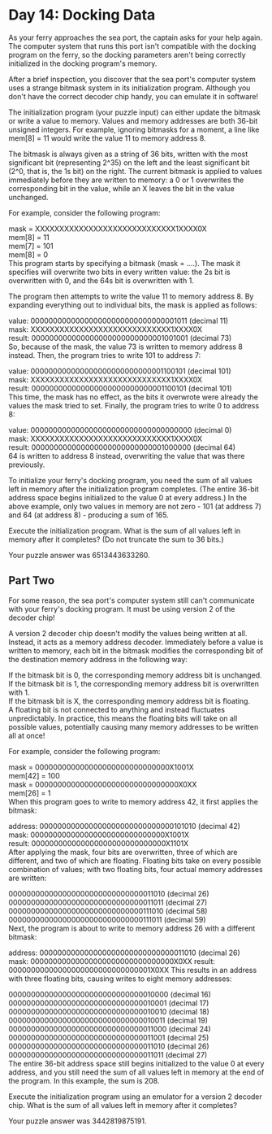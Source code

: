 # Day 14: Docking Data
As your ferry approaches the sea port, the captain asks for your help again. The computer system that runs this port isn't compatible with the docking program on the ferry, so the docking parameters aren't being correctly initialized in the docking program's memory.

After a brief inspection, you discover that the sea port's computer system uses a strange bitmask system in its initialization program. Although you don't have the correct decoder chip handy, you can emulate it in software!

The initialization program (your puzzle input) can either update the bitmask or write a value to memory. Values and memory addresses are both 36-bit unsigned integers. For example, ignoring bitmasks for a moment, a line like mem[8] = 11 would write the value 11 to memory address 8.

The bitmask is always given as a string of 36 bits, written with the most significant bit (representing 2^35) on the left and the least significant bit (2^0, that is, the 1s bit) on the right. The current bitmask is applied to values immediately before they are written to memory: a 0 or 1 overwrites the corresponding bit in the value, while an X leaves the bit in the value unchanged.

For example, consider the following program:

mask = XXXXXXXXXXXXXXXXXXXXXXXXXXXXX1XXXX0X  
mem[8] = 11  
mem[7] = 101  
mem[8] = 0  
This program starts by specifying a bitmask (mask = ....). The mask it specifies will overwrite two bits in every written value: the 2s bit is overwritten with 0, and the 64s bit is overwritten with 1.

The program then attempts to write the value 11 to memory address 8. By expanding everything out to individual bits, the mask is applied as follows:

value:  000000000000000000000000000000001011  (decimal 11)  
mask:   XXXXXXXXXXXXXXXXXXXXXXXXXXXXX1XXXX0X  
result: 000000000000000000000000000001001001  (decimal 73)  
So, because of the mask, the value 73 is written to memory address 8 instead. Then, the program tries to write 101 to address 7:

value:  000000000000000000000000000001100101  (decimal 101)  
mask:   XXXXXXXXXXXXXXXXXXXXXXXXXXXXX1XXXX0X  
result: 000000000000000000000000000001100101  (decimal 101)  
This time, the mask has no effect, as the bits it overwrote were already the values the mask tried to set. Finally, the program tries to write 0 to address 8:

value:  000000000000000000000000000000000000  (decimal 0)  
mask:   XXXXXXXXXXXXXXXXXXXXXXXXXXXXX1XXXX0X  
result: 000000000000000000000000000001000000  (decimal 64)  
64 is written to address 8 instead, overwriting the value that was there previously.

To initialize your ferry's docking program, you need the sum of all values left in memory after the initialization program completes. (The entire 36-bit address space begins initialized to the value 0 at every address.) In the above example, only two values in memory are not zero - 101 (at address 7) and 64 (at address 8) - producing a sum of 165.

Execute the initialization program. What is the sum of all values left in memory after it completes? (Do not truncate the sum to 36 bits.)  

Your puzzle answer was 6513443633260.

## Part Two
For some reason, the sea port's computer system still can't communicate with your ferry's docking program. It must be using version 2 of the decoder chip!

A version 2 decoder chip doesn't modify the values being written at all. Instead, it acts as a memory address decoder. Immediately before a value is written to memory, each bit in the bitmask modifies the corresponding bit of the destination memory address in the following way:

If the bitmask bit is 0, the corresponding memory address bit is unchanged.  
If the bitmask bit is 1, the corresponding memory address bit is overwritten with 1.  
If the bitmask bit is X, the corresponding memory address bit is floating.  
A floating bit is not connected to anything and instead fluctuates unpredictably. In practice, this means the floating bits will take on all possible values, potentially causing many memory addresses to be written all at once!  

For example, consider the following program:

mask = 000000000000000000000000000000X1001X  
mem[42] = 100  
mask = 00000000000000000000000000000000X0XX  
mem[26] = 1  
When this program goes to write to memory address 42, it first applies the bitmask:

address: 000000000000000000000000000000101010  (decimal 42)  
mask:    000000000000000000000000000000X1001X  
result:  000000000000000000000000000000X1101X  
After applying the mask, four bits are overwritten, three of which are different, and two of which are floating. Floating bits take on every possible combination of values; with two floating bits, four actual memory addresses are written:

000000000000000000000000000000011010  (decimal 26)  
000000000000000000000000000000011011  (decimal 27)  
000000000000000000000000000000111010  (decimal 58)  
000000000000000000000000000000111011  (decimal 59)  
Next, the program is about to write to memory address 26 with a different bitmask:

address: 000000000000000000000000000000011010  (decimal 26)  
mask:    00000000000000000000000000000000X0XX
result:  00000000000000000000000000000001X0XX
This results in an address with three floating bits, causing writes to eight memory addresses:

000000000000000000000000000000010000  (decimal 16)  
000000000000000000000000000000010001  (decimal 17)  
000000000000000000000000000000010010  (decimal 18)  
000000000000000000000000000000010011  (decimal 19)  
000000000000000000000000000000011000  (decimal 24)  
000000000000000000000000000000011001  (decimal 25)  
000000000000000000000000000000011010  (decimal 26)  
000000000000000000000000000000011011  (decimal 27)  
The entire 36-bit address space still begins initialized to the value 0 at every address, and you still need the sum of all values left in memory at the end of the program. In this example, the sum is 208.

Execute the initialization program using an emulator for a version 2 decoder chip. What is the sum of all values left in memory after it completes?

Your puzzle answer was 3442819875191.
